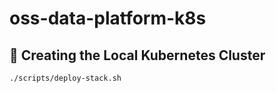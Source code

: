 # oss-data-platform-k8s

## 🚀 Creating the Local Kubernetes Cluster
```bash
./scripts/deploy-stack.sh